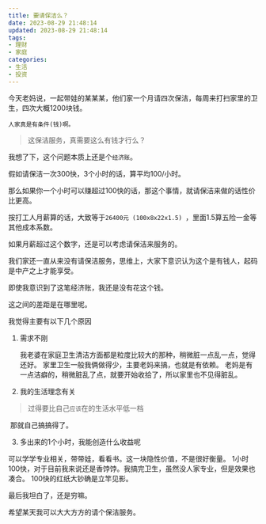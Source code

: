 ```yaml
---
title: 要请保洁么？
date: 2023-08-29 21:48:14
updated: 2023-08-29 21:48:14
tags:
- 理财
- 家庭
categories:
- 生活
- 投资
---
```




今天老妈说，一起带娃的某某某，他们家一个月请四次保洁，每周来打扫家里的卫生，四次大概1200块钱。

`人家真是有条件(钱)啊。`

>  这保洁服务，真需要这么有钱才行么？

我想了下，这个问题本质上还是个`经济账`。

假如请保洁一次300快，3个小时的话，算平均100/小时。

那么如果你一个小时可以赚超过100快的话，那这个事情，就请保洁来做的话性价比更高。

按打工人月薪算的话，大致等于`26400元 (100x8x22x1.5) `，里面1.5算五险一金等其他成本系数。

如果月薪超过这个数字，还是可以考虑请保洁来服务的。



我们家还一直从来没有请保洁服务，思维上，大家下意识认为这个是有钱人，起码是中产之上才能享受。

即使我意识到了这笔经济账，我还是没有花这个钱。

这之间的差距是在哪里呢。



我觉得主要有以下几个原因

1. 需求不刚

   我老婆在家庭卫生清洁方面都是粒度比较大的那种，稍微脏一点乱一点，觉得还好。
   家里卫生一般我俩做得少，主要老妈来搞，也就是有依赖。
   老妈是有一点洁癖的，稍微脏乱了点，就要开始收拾了，所以家里也不见得脏乱。

2. 我的生活理念有关

> 过得要比自己`应该`在的生活水平低一档

​	那就自己搞搞得了。

3. 多出来的1个小时，我能创造什么收益呢

可以学学专业相关，带带娃，看看书。这一块隐性价值，不是很好衡量。
1小时100快，对于目前我来说还是香饽饽。我搞完卫生，虽然没人家专业，但是效果也凑合。
100快的红纸大钞确是立竿见影。



最后我坦白了，还是穷嘛。

希望某天我可以大大方方的请个保洁服务。


